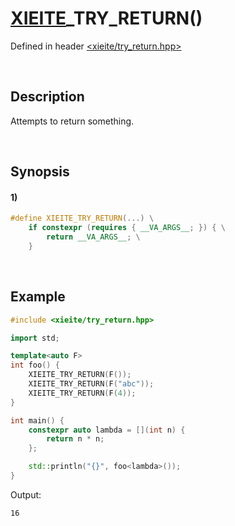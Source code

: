 # [XIEITE](../../macros.md)\_TRY\_RETURN\(\)
Defined in header [<xieite/try_return.hpp>](../../../src/macros/try_return.hpp)

&nbsp;

## Description
Attempts to return something.

&nbsp;

## Synopsis
#### 1)
```cpp
#define XIEITE_TRY_RETURN(...) \
    if constexpr (requires { __VA_ARGS__; }) { \
        return __VA_ARGS__; \
    }
```

&nbsp;

## Example
```cpp
#include <xieite/try_return.hpp>

import std;

template<auto F>
int foo() {
    XIEITE_TRY_RETURN(F());
    XIEITE_TRY_RETURN(F("abc"));
    XIEITE_TRY_RETURN(F(4));
}

int main() {
    constexpr auto lambda = [](int n) {
        return n * n;
    };

    std::println("{}", foo<lambda>());
}
```
Output:
```
16
```
